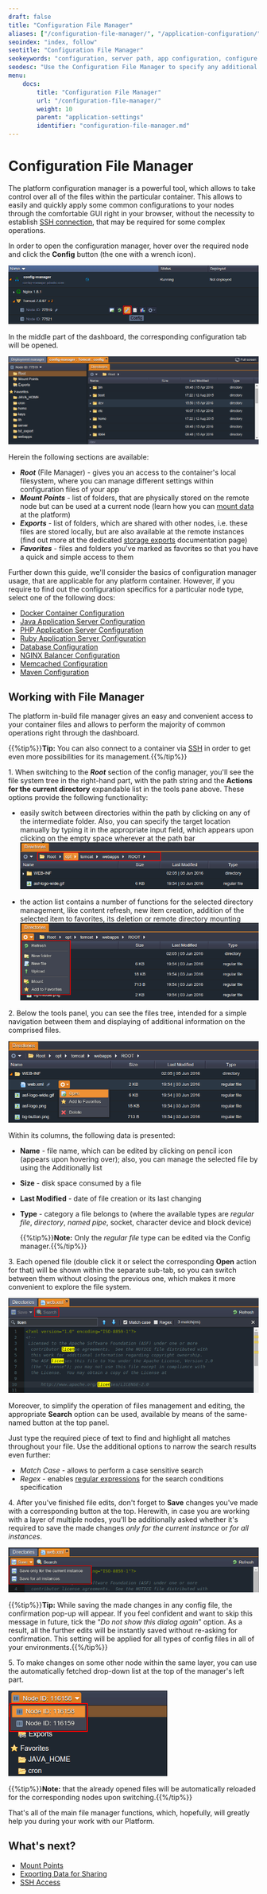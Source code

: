 ```yaml
---
draft: false
title: "Configuration File Manager"
aliases: ["/configuration-file-manager/", "/application-configuration/"]
seoindex: "index, follow"
seotitle: "Configuration File Manager"
seokeywords: "configuration, server path, app configuration, configure application, application settings, java settings, php settings, config database, keys configuration, cron configuration, config maven, config memcached, configure tomcat, open directory"
seodesc: "Use the Configuration File Manager to specify any additional settings your application needs. See how to set the main PHP and Java application server configurations, as well as Memcached, Maven, Cron, Keys configs."
menu: 
    docs:
        title: "Configuration File Manager"
        url: "/configuration-file-manager/"
        weight: 10
        parent: "application-settings"
        identifier: "configuration-file-manager.md"
---
```


# Configuration File Manager

The platform configuration manager is a powerful tool, which allows to take control over all of the files within the particular container. This allows to easily and quickly apply some common configurations to your nodes through the comfortable GUI right in your browser, without the necessity to establish [SSH connection](/ssh-overview/), that may be required for some complex operations.

In order to open the configuration manager, hover over the required node and click the **Config** button (the one with a wrench icon).

![Config button](1.png)

In the middle part of the dashboard, the corresponding configuration tab will be opened.

![config manager tab](2.png)

Herein the following sections are available:

* ***Root*** (File Manager) - gives you an access to the container's local filesystem, where you can manage different settings within configuration files of your app
* ***Mount Points*** - list of folders, that are physically stored on the remote node but can be used at a current node (learn how you can [mount data](/mount-points/) at the platform)
* ***Exports*** - list of folders, which are shared with other nodes, i.e. these files are stored locally, but are also available at the remote instances (find out more at the dedicated [storage exports](/storage-exports/) documentation page)
* ***Favorites*** - files and folders you've marked as favorites so that you have a quick and simple access to them

Further down this guide, we'll consider the basics of configuration manager usage, that are applicable for any platform container. However, if you require to find out the configuration specifics for a particular node type, select one of the following docs:

* [Docker Container Configuration](/docker-configuration/)
* [Java Application Server Configuration](/java-application-server-config/)
* [PHP Application Server Configuration](/php-application-server-config/)
* [Ruby Application Server Configuration](/ruby-application-server-config/)
* [Database Configuration](/database-configuration-files/)
* [NGINX Balancer Configuration](/nginx-balancer-config/)
* [Memcached Configuration](/memcached-configuration/)
* [Maven Configuration](/maven-configuration/)


## Working with File Manager

The platform in-build file manager gives an easy and convenient access to your container files and allows to perform the majority of common operations right through the dashboard.

{{%tip%}}**Tip:** You can also connect to a container via [SSH](/ssh-access/) in order to get even more possibilities for its management.{{%/tip%}}

1\. When switching to the ***Root*** section of the config manager, you'll see the file system tree in the right-hand part, with the path string and the **Actions for the current directory** expandable list in the tools pane above. These options provide the following functionality:

* easily switch between directories within the path by clicking on any of the intermediate folder. Also, you can specify the target location manually by typing it in the appropriate input field, which appears upon clicking on the empty space wherever at the path bar
![file manager's navigation string](3.png)

* the action list contains a number of functions for the selected directory management, like content refresh, new item creation, addition of the selected item to favorites, its deletion or remote directory mounting
![current directory actions in file manager](4.png)

2\. Below the tools panel, you can see the files tree, intended for a simple navigation between them and displaying of additional information on the comprised files.

![managing selected file](5.png)

Within its columns, the following data is presented:

* **Name** - file name, which can be edited by clicking on pencil icon (appears upon hovering over); also, you can manage the selected file by using the Additionally list
* **Size** - disk space consumed by a file
* **Last Modified** - date of file creation or its last changing
* **Type** - category a file belongs to (where the available types are *regular file*, *directory*, *named pipe*, socket, character device and block device)

    {{%tip%}}**Note:** Only the *regular file* type can be edited via the Config manager.{{%/tip%}}

3\. Each opened file (double click it or select the corresponding **Open** action for that) will be shown within the separate sub-tab, so you can switch between them without closing the previous one, which makes it more convenient to explore the file system.

![search inside of a file](6.png)

Moreover, to simplify the operation of files management and editing, the appropriate **Search** option can be used, available by means of the same-named button at the top panel.

Just type the required piece of text to find and highlight all matches throughout your file. Use the additional options to narrow the search results even further:

* *Match Case* - allows to perform a case sensitive search
* *Regex* - enables [regular expressions](https://en.wikipedia.org/wiki/Regular_expression) for the search conditions specification

4\. After you've finished file edits, don't forget to **Save** changes you've made with a corresponding button at the top. Herewith, in case you are working with a layer of multiple nodes, you'll be additionally asked whether it's required to save the made changes *only for the current instance* or *for all instances*.

![types of file saving](7.png)

{{%tip%}}**Tip:** While saving the made changes in any config file, the confirmation pop-up will appear. If you feel confident and want to skip this message in future, tick the &ldquo;*Do not show this dialog again*&rdquo; option. As a result, all the further edits will be instantly saved without re-asking for confirmation. This setting will be applied for all types of config files in all of your environments.{{%/tip%}}

5\. To make changes on some other node within the same layer, you can use the automatically fetched drop-down list at the top of the manager's left part.

![switch between nodes in file manager](8.png)

{{%tip%}}**Note:** that the already opened files will be automatically reloaded for the corresponding nodes upon switching.{{%/tip%}}

That's all of the main file manager functions, which, hopefully, will greatly help you during your work with our Platform.


## What's next?

* [Mount Points](/mount-points/)
* [Exporting Data for Sharing](/storage-exports/)
* [SSH Access](/ssh-access/)